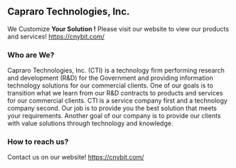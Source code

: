 ## Capraro Technologies, Inc.
We Customize <b>Your Solution !</b> Please visit our website to view our products and services! https://cnybit.com/

### Who are We?
Capraro Technologies, Inc. (CTI) is a technology firm performing research and development (R&D) for the Government and providing information technology solutions for our commercial clients. One of our goals is to transition what we learn from our R&D contracts to products and services for our commercial clients. CTI is a service company first and a technology company second. Our job is to provide you the best solution that meets your requirements. Another goal of our company is to provide our clients with value solutions through technology and knowledge.

### How to reach us?
Contact us on our website! https://cnybit.com/
